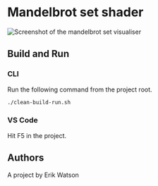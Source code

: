 # Mandelbrot set shader

![Screenshot of the mandelbrot set visualiser](./assets/screenshot.png)

## Build and Run

### CLI

Run the following command from the project root.

```sh
./clean-build-run.sh
```

### VS Code

Hit F5 in the project.

## Authors

A project by Erik Watson
